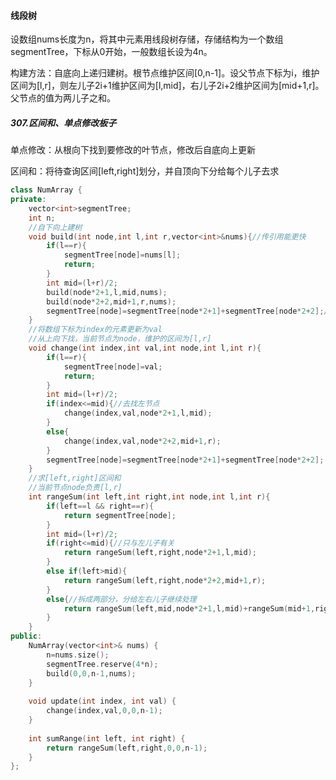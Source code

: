 #### 线段树

设数组nums长度为n，将其中元素用线段树存储，存储结构为一个数组segmentTree，下标从0开始，一般数组长设为4n。

构建方法：自底向上递归建树。根节点维护区间[0,n-1]。设父节点下标为i，维护区间为[l,r]，则左儿子2i+1维护区间为[l,mid]，右儿子2i+2维护区间为[mid+1,r]。父节点的值为两儿子之和。

##### 307.区间和、单点修改板子

单点修改：从根向下找到要修改的叶节点，修改后自底向上更新

区间和：将待查询区间[left,right]划分，并自顶向下分给每个儿子去求

```cpp
class NumArray {
private:
	vector<int>segmentTree;
	int n;
	//自下向上建树
	void build(int node,int l,int r,vector<int>&nums){//传引用能更快
		if(l==r){
			segmentTree[node]=nums[l];
			return;
		}
		int mid=(l+r)/2;
		build(node*2+1,l,mid,nums);
		build(node*2+2,mid+1,r,nums);
		segmentTree[node]=segmentTree[node*2+1]+segmentTree[node*2+2];//计算完子节点后，更新根节点
	}
	//将数组下标为index的元素更新为val
	//从上向下找，当前节点为node，维护的区间为[l,r]
	void change(int index,int val,int node,int l,int r){
		if(l==r){
			segmentTree[node]=val;
			return;
		}
		int mid=(l+r)/2;
		if(index<=mid){//去找左节点
			change(index,val,node*2+1,l,mid);
		}
		else{
			change(index,val,node*2+2,mid+1,r);
		}
		segmentTree[node]=segmentTree[node*2+1]+segmentTree[node*2+2];
	}
	//求[left,right]区间和
	//当前节点node负责[l,r]
	int rangeSum(int left,int right,int node,int l,int r){
		if(left==l && right==r){
			return segmentTree[node];
		}
		int mid=(l+r)/2;
		if(right<=mid){//只与左儿子有关
			return rangeSum(left,right,node*2+1,l,mid);
		}
		else if(left>mid){
			return rangeSum(left,right,node*2+2,mid+1,r);
		}
		else{//拆成两部分，分给左右儿子继续处理
			return rangeSum(left,mid,node*2+1,l,mid)+rangeSum(mid+1,right,node*2+2,mid+1,r);
		}
	}
public:
    NumArray(vector<int>& nums) {
		n=nums.size();
		segmentTree.reserve(4*n);
		build(0,0,n-1,nums);
    }
    
    void update(int index, int val) {
		change(index,val,0,0,n-1);
    }
    
    int sumRange(int left, int right) {
		return rangeSum(left,right,0,0,n-1);
    }
};
```

